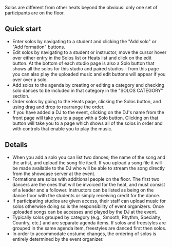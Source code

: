 Solos are different from other heats beyond the obvious: only one set of participants are on the floor.

## Quick start

 * Enter solos by navigating to a student and clicking the "Add solo" or "Add formation" buttons.
 * Edit solos by navigating to a student or instructor, move the cursor hover over either entry in the Solos list or Heats list and click on the edit button.  At the bottom of each studio page is also a Solo button that shows all the solos for this studio and paired studios - from this page you can also play the uploaded music and edit buttons will appear if you over over a solo.
 * Add solos to the agenda by creating or editing a category and checking solo dances to be included in that category in the "SOLOS CATEGORY" section.
 * Order solos by going to the Heats page, clicking the Solos button, and using drag and drop to rearrange the order.
 * If you have added a DJ to the event, clicking on the DJ's name from the front page will take you to a page with a Solo button.  Clicking on that button will take you to a page which shows all of the solos in order and with controls that enable you to play the music.

## Details

 * When you add a solo you can list two dances; the name of the song and the artist, and upload the song file itself.  If you upload a song file it will be made available to the DJ who will be able to stream the song directly from the showcase server at the event.
 * Formations are solos with additional people on the floor.  The first two dancers are the ones that will be invoiced for the heat, and must consist of a leader and a follower.  Instructors can be listed as being on the dance floor with the students or simply receiving credit for the dance.
 * If participating studios are given access, their staff can upload music for solos otherwise doing so is the responsibility of event organizers.  Once uploaded songs can be accesses and played by the DJ at the event.
 * Typically solos grouped by category (e.g., Smooth, Rhythm, Specialty, Country, etc.) and are separate agenda items.  If solos and freestyles are grouped in the same agenda item, freestyles are danced first then solos.
 * In order to accommodate costume changes, the ordering of solos is entirely determined by the event organizer.